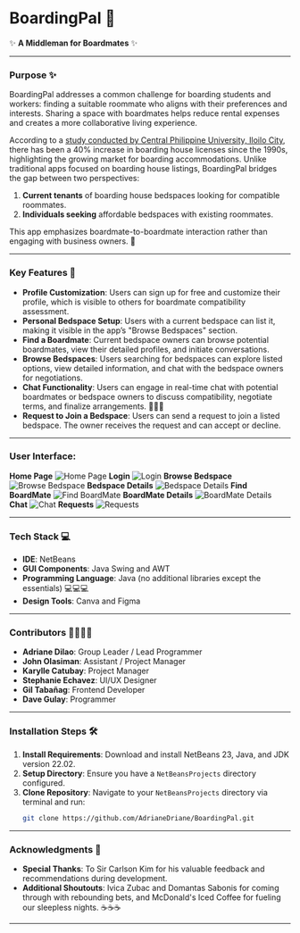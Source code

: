 # BoardingPal 🚀

✨ **A Middleman for Boardmates** ✨

---

### Purpose ✨
BoardingPal addresses a common challenge for boarding students and workers: finding a suitable roommate who aligns with their preferences and interests. Sharing a space with boardmates helps reduce rental expenses and creates a more collaborative living experience.

According to a [study conducted by Central Philippine University, Iloilo City](https://repository.cpu.edu.ph/handle/20.500.12852/1551), there has been a 40% increase in boarding house licenses since the 1990s, highlighting the growing market for boarding accommodations. Unlike traditional apps focused on boarding house listings, BoardingPal bridges the gap between two perspectives:

1. **Current tenants** of boarding house bedspaces looking for compatible roommates.
2. **Individuals seeking** affordable bedspaces with existing roommates.

This app emphasizes boardmate-to-boardmate interaction rather than engaging with business owners. 🤝

---

### Key Features 🔑
- **Profile Customization**: Users can sign up for free and customize their profile, which is visible to others for boardmate compatibility assessment.
- **Personal Bedspace Setup**: Users with a current bedspace can list it, making it visible in the app’s "Browse Bedspaces" section.
- **Find a Boardmate**: Current bedspace owners can browse potential boardmates, view their detailed profiles, and initiate conversations.
- **Browse Bedspaces**: Users searching for bedspaces can explore listed options, view detailed information, and chat with the bedspace owners for negotiations.
- **Chat Functionality**: Users can engage in real-time chat with potential boardmates or bedspace owners to discuss compatibility, negotiate terms, and finalize arrangements. 💬💬💬
- **Request to Join a Bedspace**: Users can send a request to join a listed bedspace. The owner receives the request and can accept or decline.

---

### User Interface:
**Home Page**
![Home Page](assets/images/home_page.png)
**Login**
![Login](assets/images/login.png)
**Browse Bedspace**
![Browse Bedspace](assets/images/browse_bedspace.png)
**Bedspace Details**
![Bedspace Details](assets/images/bedspace_details.png)
**Find BoardMate**
![Find BoardMate](assets/images/find_boardmate.png)
**BoardMate Details**
![BoardMate Details](assets/images/boardmate_details.png)
**Chat**
![Chat](assets/images/chat.png)
**Requests**
![Requests](assets/images/requests.png)

---

### Tech Stack 💻
- **IDE**: NetBeans
- **GUI Components**: Java Swing and AWT
- **Programming Language**: Java (no additional libraries except the essentials) 💻💻💻
- **Design Tools**: Canva and Figma

---

### Contributors 👩‍💻👨‍💻
- **Adriane Dilao**: Group Leader / Lead Programmer
- **John Olasiman**: Assistant / Project Manager
- **Karylle Catubay**: Project Manager
- **Stephanie Echavez**: UI/UX Designer
- **Gil Tabañag**: Frontend Developer
- **Dave Gulay**: Programmer

---

### Installation Steps 🛠️
1. **Install Requirements**: Download and install NetBeans 23, Java, and JDK version 22.02.
2. **Setup Directory**: Ensure you have a `NetBeansProjects` directory configured.
3. **Clone Repository**: Navigate to your `NetBeansProjects` directory via terminal and run:
   ```bash
   git clone https://github.com/AdrianeDriane/BoardingPal.git
   ```

---

### Acknowledgments 🙏
- **Special Thanks**: To Sir Carlson Kim for his valuable feedback and recommendations during development.
- **Additional Shoutouts**: Ivica Zubac and Domantas Sabonis for coming through with rebounding bets, and McDonald's Iced Coffee for fueling our sleepless nights. ☕☕☕

---

